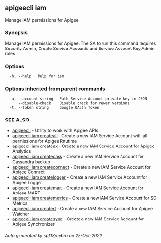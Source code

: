 ## apigeecli iam

Manage IAM permissions for Apigee

### Synopsis

Manage IAM permissions for Apigee. The SA to run this command requires Security Admin, Create Service Accounts and Service Account Key Admin roles

### Options

```
  -h, --help   help for iam
```

### Options inherited from parent commands

```
  -a, --account string   Path Service Account private key in JSON
      --disable-check    Disable check for newer versions
  -t, --token string     Google OAuth Token
```

### SEE ALSO

* [apigeecli](apigeecli.md)	 - Utility to work with Apigee APIs.
* [apigeecli iam createall](apigeecli_iam_createall.md)	 - Create a new IAM Service Account with all permissions for Apigee Rnutime
* [apigeecli iam createax](apigeecli_iam_createax.md)	 - Create a new IAM Service Account for Apigee Analytics
* [apigeecli iam createcass](apigeecli_iam_createcass.md)	 - Create a new IAM Service Account for Cassandra backup
* [apigeecli iam createconnect](apigeecli_iam_createconnect.md)	 - Create a new IAM Service Account for Apigee Connect
* [apigeecli iam createlogger](apigeecli_iam_createlogger.md)	 - Create a new IAM Service Account for Apigee Logger
* [apigeecli iam createmart](apigeecli_iam_createmart.md)	 - Create a new IAM Service Account for Apigee MART
* [apigeecli iam createmetrics](apigeecli_iam_createmetrics.md)	 - Create a new IAM Service Account for SD Metrics
* [apigeecli iam creatert](apigeecli_iam_creatert.md)	 - Create a new IAM Service Account for Apigee Watcher
* [apigeecli iam createsync](apigeecli_iam_createsync.md)	 - Create a new IAM Service Account for Apigee Synchronizer

###### Auto generated by spf13/cobra on 23-Oct-2020
